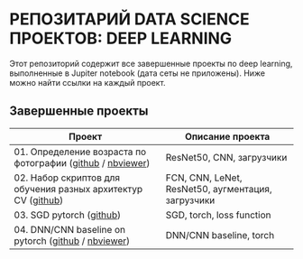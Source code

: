 # РЕПОЗИТАРИЙ DATA SCIENCE ПРОЕКТОВ: DEEP LEARNING

Этот репозиторий содержит все завершенные проекты по deep learning, выполненные в Jupiter notebook (дата сеты не приложены). Ниже можно найти ссылки на каждый проект.

## Завершенные проекты
| **Проект** | **Описание проекта** | 
| -------------------- | --------------------- |
| 01. Определение возраста по фотографии ([github](https://github.com/urzumo/deep_learning_projects/tree/urzumo/resnet_faces) / [nbviewer](https://nbviewer.org/github/urzumo/deep_learning_projects/blob/052960471ca8a9c088e4ef67a3adc0b573d70807/resnet_faces/resnet_faces_git.ipynb))|ResNet50, CNN, загрузчики|
| 02. Набор скриптов для обучения разных архитектур CV ([github](https://github.com/urzumo/deep_learning_projects/tree/urzumo/scripts)) |FCN, CNN, LeNet, ResNet50, аугментация, загрузчики|
| 03. SGD pytorch ([github](scripts/06_torch_SGD.py)) |SGD, torch, loss function|
| 04. DNN/CNN baseline on pytorch ([github](https://github.com/urzumo/deep_learning_projects/tree/urzumo/CNN_baseline) / [nbviewer](https://nbviewer.org/github/urzumo/deep_learning_projects/blob/35d853ffb3c89a7a6fe71e8888445cc58f57cd32/CNN_baseline/CNN_baseline_git.ipynb)) |DNN/CNN baseline, torch|
